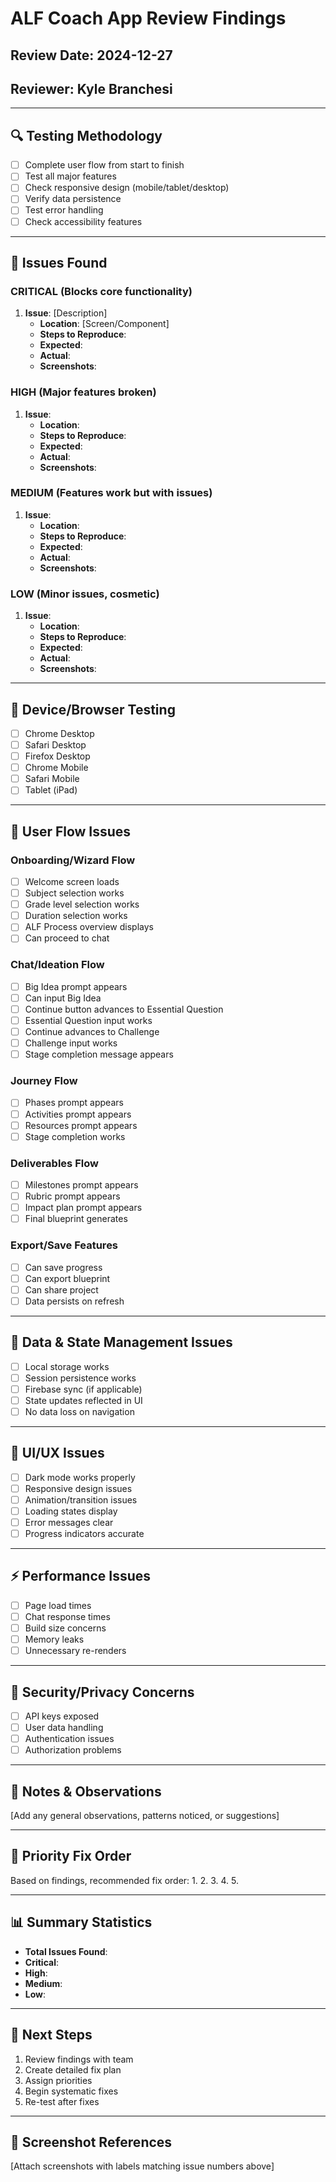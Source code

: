 # ALF Coach App Review Findings

## Review Date: 2024-12-27
## Reviewer: Kyle Branchesi

---

## 🔍 Testing Methodology
- [ ] Complete user flow from start to finish
- [ ] Test all major features
- [ ] Check responsive design (mobile/tablet/desktop)
- [ ] Verify data persistence
- [ ] Test error handling
- [ ] Check accessibility features

---

## 🐛 Issues Found

### CRITICAL (Blocks core functionality)
1. **Issue**: [Description]
   - **Location**: [Screen/Component]
   - **Steps to Reproduce**: 
   - **Expected**: 
   - **Actual**: 
   - **Screenshots**: 

### HIGH (Major features broken)
1. **Issue**: 
   - **Location**: 
   - **Steps to Reproduce**: 
   - **Expected**: 
   - **Actual**: 
   - **Screenshots**: 

### MEDIUM (Features work but with issues)
1. **Issue**: 
   - **Location**: 
   - **Steps to Reproduce**: 
   - **Expected**: 
   - **Actual**: 
   - **Screenshots**: 

### LOW (Minor issues, cosmetic)
1. **Issue**: 
   - **Location**: 
   - **Steps to Reproduce**: 
   - **Expected**: 
   - **Actual**: 
   - **Screenshots**: 

---

## 📱 Device/Browser Testing
- [ ] Chrome Desktop
- [ ] Safari Desktop  
- [ ] Firefox Desktop
- [ ] Chrome Mobile
- [ ] Safari Mobile
- [ ] Tablet (iPad)

---

## 🔄 User Flow Issues

### Onboarding/Wizard Flow
- [ ] Welcome screen loads
- [ ] Subject selection works
- [ ] Grade level selection works
- [ ] Duration selection works
- [ ] ALF Process overview displays
- [ ] Can proceed to chat

### Chat/Ideation Flow  
- [ ] Big Idea prompt appears
- [ ] Can input Big Idea
- [ ] Continue button advances to Essential Question
- [ ] Essential Question input works
- [ ] Continue advances to Challenge
- [ ] Challenge input works
- [ ] Stage completion message appears

### Journey Flow
- [ ] Phases prompt appears
- [ ] Activities prompt appears
- [ ] Resources prompt appears
- [ ] Stage completion works

### Deliverables Flow
- [ ] Milestones prompt appears
- [ ] Rubric prompt appears
- [ ] Impact plan prompt appears
- [ ] Final blueprint generates

### Export/Save Features
- [ ] Can save progress
- [ ] Can export blueprint
- [ ] Can share project
- [ ] Data persists on refresh

---

## 💾 Data & State Management Issues
- [ ] Local storage works
- [ ] Session persistence works
- [ ] Firebase sync (if applicable)
- [ ] State updates reflected in UI
- [ ] No data loss on navigation

---

## 🎨 UI/UX Issues
- [ ] Dark mode works properly
- [ ] Responsive design issues
- [ ] Animation/transition issues
- [ ] Loading states display
- [ ] Error messages clear
- [ ] Progress indicators accurate

---

## ⚡ Performance Issues
- [ ] Page load times
- [ ] Chat response times
- [ ] Build size concerns
- [ ] Memory leaks
- [ ] Unnecessary re-renders

---

## 🔐 Security/Privacy Concerns
- [ ] API keys exposed
- [ ] User data handling
- [ ] Authentication issues
- [ ] Authorization problems

---

## 📝 Notes & Observations

[Add any general observations, patterns noticed, or suggestions]

---

## 🎯 Priority Fix Order

Based on findings, recommended fix order:
1. 
2. 
3. 
4. 
5. 

---

## 📊 Summary Statistics
- **Total Issues Found**: 
- **Critical**: 
- **High**: 
- **Medium**: 
- **Low**: 

---

## 🚀 Next Steps
1. Review findings with team
2. Create detailed fix plan
3. Assign priorities
4. Begin systematic fixes
5. Re-test after fixes

---

## 📸 Screenshot References
[Attach screenshots with labels matching issue numbers above]